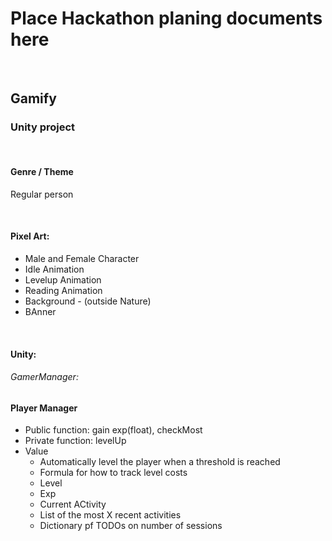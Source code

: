 <h1>Place Hackathon planing documents here</h1>
<br><h2>Gamify</h2>
<h3>Unity project</h3><br>
<h4>Genre / Theme</h4>
<p>Regular person</p><br>
<h4>Pixel Art:</h4>
<ul>
  <li>Male and Female Character</li>
  <li>Idle Animation</li>
  <li>Levelup Animation</li>
  <li>Reading Animation</li>
  <li>Background - (outside Nature)</li>
  <li>BAnner</li>
</ul>

<br>
<h4>Unity:</h4>
<h6>GamerManager:</h6>

<h4>Player Manager</h4>
<ul>
  <li>Public function: gain exp(float), checkMost</li>
  <li>Private function: levelUp</li>
  <li>Value<br><ul>
    <li>Automatically level the player when a threshold is reached</li>
    <li>Formula for how to track level costs</li>
    <li>Level</li>
    <li>Exp</li>
    <li>Current ACtivity</li>
    <li>List of the most X recent activities</li>
    <li>Dictionary pf TODOs on number of sessions</li>
  </ul></li>
</ul>
